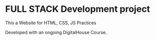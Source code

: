 # FULL STACK Development project
This a Website for HTML, CSS, JS Practices

Developed with an ongoing DigitalHouse Course.